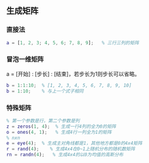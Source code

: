 ## 生成矩阵

### 直接法

```matlab
a = [1, 2, 3; 4, 5, 6; 7, 8, 9];   % 三行三列的矩阵
```

### 冒泡一维矩阵

a = [开始] : [步长] : [结束]，若步长为1则步长可以省略。

```matlab
b = 1:1:10;  % [1, 2, 3, 4, 5, 6, 7, 8, 9, 10]
b = 1:10;    % 与上一个式子相同
```

### 特殊矩阵

```matlab
% 第一个参数是行，第二个参数是列
z = zeros(1, 4);  % 生成一行4列的全为0的矩阵
o = ones(4, 1);   % 生成4行一列全为1的矩阵
% nxn
e = eye(4);  % 生成主对角线都是1，其他地方都是0的4x4矩阵
r = rand(4);    % 生成4x4在0~1上随机分布的随机数矩阵
rn = randn(4);   % 生成4x4的以0为均值的高斯分布
```

